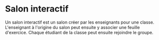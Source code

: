 #  Salon interactif

Un salon interactif est un salon créer par les enseignants pour une classe. L'enseignant à l'origine du salon peut ensuite y associer une feuille d'exercice. Chaque étudiant de la classe peut ensuite rejoindre le groupe.

<!--- Author : Hugo Validator : name -->
